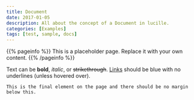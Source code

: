 ```yaml
---
title: Document
date: 2017-01-05
description: All about the concept of a Document in lucille.
categories: [Examples]
tags: [test, sample, docs]
---
```


{{% pageinfo %}}
This is a placeholder page. Replace it with your own content.
{{% /pageinfo %}}

Text can be **bold**, _italic_, or ~~strikethrough~~. [Links](https://gohugo.io) should be blue with no underlines (unless hovered over).

```
This is the final element on the page and there should be no margin below this.
```